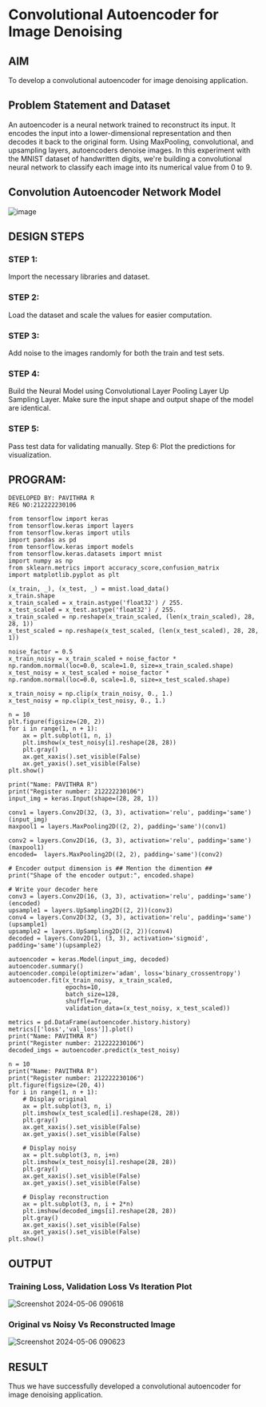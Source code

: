 # Convolutional Autoencoder for Image Denoising

## AIM

To develop a convolutional autoencoder for image denoising application.

## Problem Statement and Dataset

An autoencoder is a neural network trained to reconstruct its input. It encodes the input into a lower-dimensional representation and then decodes it back to the original form. Using MaxPooling, convolutional, and upsampling layers, autoencoders denoise images. In this experiment with the MNIST dataset of handwritten digits, we're building a convolutional neural network to classify each image into its numerical value from 0 to 9.

## Convolution Autoencoder Network Model

![image](https://github.com/Pavithraramasaamy/convolutional-denoising-autoencoder/assets/118596964/21c1b6a1-685f-4e37-ba33-df36f3849322)

## DESIGN STEPS

### STEP 1:
 Import the necessary libraries and dataset.

### STEP 2:
Load the dataset and scale the values for easier computation.

### STEP 3:
Add noise to the images randomly for both the train and test sets.

### STEP 4:
Build the Neural Model using Convolutional Layer Pooling Layer Up Sampling Layer. Make sure the input shape and output shape of the model are identical. 

### STEP 5:
Pass test data for validating manually. Step 6: Plot the predictions for visualization.

## PROGRAM:
```
DEVELOPED BY: PAVITHRA R
REG NO:212222230106

```
```
from tensorflow import keras
from tensorflow.keras import layers
from tensorflow.keras import utils
import pandas as pd
from tensorflow.keras import models
from tensorflow.keras.datasets import mnist
import numpy as np
from sklearn.metrics import accuracy_score,confusion_matrix
import matplotlib.pyplot as plt

(x_train, _), (x_test, _) = mnist.load_data()
x_train.shape
x_train_scaled = x_train.astype('float32') / 255.
x_test_scaled = x_test.astype('float32') / 255.
x_train_scaled = np.reshape(x_train_scaled, (len(x_train_scaled), 28, 28, 1))
x_test_scaled = np.reshape(x_test_scaled, (len(x_test_scaled), 28, 28, 1))

noise_factor = 0.5
x_train_noisy = x_train_scaled + noise_factor * np.random.normal(loc=0.0, scale=1.0, size=x_train_scaled.shape)
x_test_noisy = x_test_scaled + noise_factor * np.random.normal(loc=0.0, scale=1.0, size=x_test_scaled.shape)

x_train_noisy = np.clip(x_train_noisy, 0., 1.)
x_test_noisy = np.clip(x_test_noisy, 0., 1.)

n = 10
plt.figure(figsize=(20, 2))
for i in range(1, n + 1):
    ax = plt.subplot(1, n, i)
    plt.imshow(x_test_noisy[i].reshape(28, 28))
    plt.gray()
    ax.get_xaxis().set_visible(False)
    ax.get_yaxis().set_visible(False)
plt.show()

print("Name: PAVITHRA R")
print("Register number: 212222230106")
input_img = keras.Input(shape=(28, 28, 1))

conv1 = layers.Conv2D(32, (3, 3), activation='relu', padding='same')(input_img)
maxpool1 = layers.MaxPooling2D((2, 2), padding='same')(conv1)

conv2 = layers.Conv2D(16, (3, 3), activation='relu', padding='same')(maxpool1)
encoded=  layers.MaxPooling2D((2, 2), padding='same')(conv2)

# Encoder output dimension is ## Mention the dimention ##
print("Shape of the encoder output:", encoded.shape)

# Write your decoder here
conv3 = layers.Conv2D(16, (3, 3), activation='relu', padding='same')(encoded)
upsample1 = layers.UpSampling2D((2, 2))(conv3)
conv4 = layers.Conv2D(32, (3, 3), activation='relu', padding='same')(upsample1)
upsample2 = layers.UpSampling2D((2, 2))(conv4)
decoded = layers.Conv2D(1, (3, 3), activation='sigmoid', padding='same')(upsample2)

autoencoder = keras.Model(input_img, decoded)
autoencoder.summary()
autoencoder.compile(optimizer='adam', loss='binary_crossentropy')
autoencoder.fit(x_train_noisy, x_train_scaled,
                epochs=10,
                batch_size=128,
                shuffle=True,
                validation_data=(x_test_noisy, x_test_scaled))

metrics = pd.DataFrame(autoencoder.history.history)
metrics[['loss','val_loss']].plot()
print("Name: PAVITHRA R")
print("Register number: 212222230106")
decoded_imgs = autoencoder.predict(x_test_noisy)

n = 10
print("Name: PAVITHRA R")
print("Register number: 212222230106")
plt.figure(figsize=(20, 4))
for i in range(1, n + 1):
    # Display original
    ax = plt.subplot(3, n, i)
    plt.imshow(x_test_scaled[i].reshape(28, 28))
    plt.gray()
    ax.get_xaxis().set_visible(False)
    ax.get_yaxis().set_visible(False)

    # Display noisy
    ax = plt.subplot(3, n, i+n)
    plt.imshow(x_test_noisy[i].reshape(28, 28))
    plt.gray()
    ax.get_xaxis().set_visible(False)
    ax.get_yaxis().set_visible(False)

    # Display reconstruction
    ax = plt.subplot(3, n, i + 2*n)
    plt.imshow(decoded_imgs[i].reshape(28, 28))
    plt.gray()
    ax.get_xaxis().set_visible(False)
    ax.get_yaxis().set_visible(False)
plt.show()
```

## OUTPUT

### Training Loss, Validation Loss Vs Iteration Plot

![Screenshot 2024-05-06 090618](https://github.com/Pavithraramasaamy/convolutional-denoising-autoencoder/assets/118596964/166335c9-dc15-40c1-b7e3-c37e0b8ad723)


### Original vs Noisy Vs Reconstructed Image

![Screenshot 2024-05-06 090623](https://github.com/Pavithraramasaamy/convolutional-denoising-autoencoder/assets/118596964/12696cf6-fe91-40f2-ba17-3191e889d98f)



## RESULT
Thus we have successfully developed a convolutional autoencoder for image denoising application.
